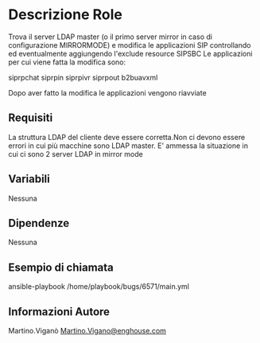 Descrizione Role
=========

Trova il server LDAP master (o il primo server mirror in caso di configurazione MIRRORMODE) e modifica le applicazioni SIP controllando ed eventualmente aggiungendo l'exclude resource SIPSBC
Le applicazioni per cui viene fatta la modifica sono:

siprpchat
siprpin
siprpivr
siprpout
b2buavxml

Dopo aver fatto la modifica le applicazioni vengono riavviate

Requisiti
------------

La struttura LDAP del cliente deve essere corretta.Non ci devono essere errori in cui più macchine sono LDAP master.
E' ammessa la situazione in cui ci sono 2 server LDAP in mirror mode

Variabili
--------------

Nessuna

Dipendenze
------------

Nessuna

Esempio di chiamata
----------------

ansible-playbook /home/playbook/bugs/6571/main.yml

Informazioni Autore
------------------

Martino.Viganò
Martino.Vigano@enghouse.com
